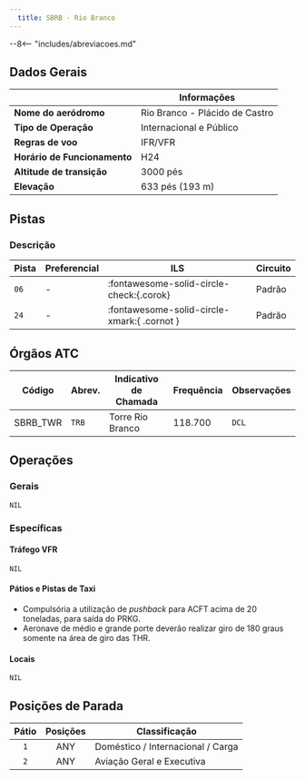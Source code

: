 ```yaml
---
  title: SBRB - Rio Branco
---
```


--8<-- "includes/abreviacoes.md"

## Dados Gerais

|                              | Informações                         |
|------------------------------|-------------------------------------|
| **Nome do aeródromo**        | Rio Branco - Plácido de Castro      |
| **Tipo de Operação**         | Internacional e Público             |
| **Regras de voo**            | IFR/VFR                             |
| **Horário de Funcionamento** | H24                                 |
| **Altitude de transição**    | 3000 pés                            |
| **Elevação**                 | 633 pés (193 m)                     |

## Pistas

### Descrição

| Pista | Preferencial  | ILS                                         | Circuito   |
|-------|---------------|---------------------------------------------|------------|
| `06`  | -             | :fontawesome-solid-circle-check:{.corok}    | Padrão     |
| `24`  | -             | :fontawesome-solid-circle-xmark:{ .cornot } | Padrão     | 

<!--
### Configurações

| Configuração | Decolagem   | Pouso       | Observações                                                                                     |
| ------------ | ----------- | ----------- | ----------------------------------------------------------------------------------------------- |
| **LESTE**    | `11L` `11R` | `11L` `11R` | Prioriza-se a `11L` nas saídas para o setor **NORTE** e a `11R` nas saídas para o setor **SUL** |
| **OESTE**    | `29L` `29R` | `29L` `29R` | Prioriza-se a `29R` nas saídas para o setor **NORTE** e a `29L` nas saídas para o setor **SUL** |
-->

## Órgãos ATC

| Código     | Abrev. | Indicativo de Chamada | Frequência | Observações |
| ---------- | ------ | --------------------- | ---------- | ----------- |
| SBRB_TWR   | `TRB`  | Torre Rio Branco      | 118.700    | `DCL`       |

## Operações

### Gerais

`NIL`

### Específicas

#### Tráfego VFR

`NIL`

#### Pátios e Pistas de Taxi

- Compulsória a utilização de *pushback* para ACFT acima de 20 toneladas, para saída do PRKG.
- Aeronave de médio e grande porte deverão realizar giro de 180 graus somente na área de giro das THR.

#### Locais

`NIL`

## Posições de Parada

| Pátio     | Posições  | Classificação                     |
|:---------:|:---------:|-----------------------------------|
| `1`       | ANY       | Doméstico / Internacional / Carga |
| `2`       | ANY       | Aviação Geral e Executiva         |